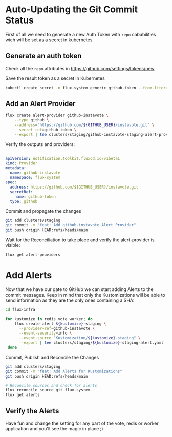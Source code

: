 # Auto-Updating the Git Commit Status

First of all we need to generate a new Auth Token with `repo` cababilities wich
will be set as a secret in kubernetes

## Generate an auth token

Check all the `repo` attributes in https://github.com/settings/tokens/new

Save the result token as a secret in Kubernetes

```sh
kubectl create secret -n flux-system generic github-token --from-literal=token=${NEW_TOKEN}
```

## Add an Alert Provider

```sh
flux create alert-provider github-instavote \
    --type github \
    --address="https://github.com/${GITHUB_USER}/instavote.git" \
    --secret-ref=github-token \
    --export | tee clusters/staging/github-instavote-staging-alert-provider.yaml
```

Verify the outputs and providers:

```yaml
---
apiVersion: notification.toolkit.fluxcd.io/v1beta1
kind: Provider
metadata:
  name: github-instavote
  namespace: flux-system
spec:
  address: https://github.com/${GITHUB_USER}/instavote.git
  secretRef:
    name: github-token
  type: github
```

Commit and propagate the changes

```sh
git add clusters/staging
git commit -m "feat: Add github-instavote Alert Provider"
git push origin HEAD:refs/heads/main
```

Wait for the Reconciliation to take place and verify the alert-provider is visible:

```sh
flux get alert-providers
```

# Add Alerts

Now that we have our gate to GitHub we can start adding Alerts to the commit
messages. Keep in mind that only the Kustomizations will be able to send
information as they are the only ones containing a SHA:

```sh
cd flux-infra

for kustomize in redis vote worker; do
	flux create alert ${kustomize}-staging \
	  --provider-ref=github-instavote \
	  --event-severity=info \
	  --event-source "Kustomization/${kustomize}-staging" \
	  --export | tee clusters/staging/${kustomize}-staging-alert.yaml
 done
```

Commit, Publish and Reconcile the Changes

```sh
git add clusters/staging
git commit -m "feat: Add Alerts for Kustomizations"
git push origin HEAD:refs/heads/main

# Reconcile sources and check for alerts
flux reconcile source git flux-system
flux get alerts
```

## Verify the Alerts

Have fun and change the setting for any part of the vote, redis or worker application
and you'll see the magic in place ;)
